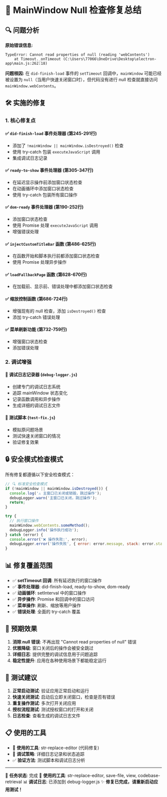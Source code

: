 # 🔧 MainWindow Null 检查修复总结

## 🔍 问题分析

**原始错误信息:**
```
TypeError: Cannot read properties of null (reading 'webContents')
    at Timeout._onTimeout (C:\Users\77066\OneDrive\Desktop\electron-app\main.js:262:18)
```

**问题根因:**
在 `did-finish-load` 事件的 `setTimeout` 回调中，`mainWindow` 可能已经被设置为 `null`（当用户快速关闭窗口时），但代码没有进行 null 检查就直接访问 `mainWindow.webContents`。

## 🛠️ 实施的修复

### 1. 核心修复点

#### ✅ `did-finish-load` 事件处理器 (第245-291行)
- 添加了 `!mainWindow || mainWindow.isDestroyed()` 检查
- 使用 try-catch 包装 `executeJavaScript` 调用
- 集成调试日志记录

#### ✅ `ready-to-show` 事件处理器 (第305-347行)
- 在延迟显示操作前添加窗口状态检查
- 在动画循环中添加窗口状态检查
- 使用 try-catch 包装所有窗口操作

#### ✅ `dom-ready` 事件处理器 (第190-252行)
- 添加窗口状态检查
- 使用 Promise 处理 `executeJavaScript` 调用
- 增强错误处理

#### ✅ `injectCustomTitleBar` 函数 (第486-625行)
- 在函数开始和脚本执行前都添加窗口状态检查
- 使用 Promise 处理异步操作

#### ✅ `loadFallbackPage` 函数 (第628-670行)
- 在加载前、显示前、错误处理中都添加窗口状态检查

#### ✅ 缩放控制函数 (第686-724行)
- 增强现有的 null 检查，添加 `isDestroyed()` 检查
- 添加 try-catch 错误处理

#### ✅ 菜单刷新功能 (第732-759行)
- 增强窗口状态检查
- 添加错误处理

### 2. 调试增强

#### 🐛 调试日志记录器 (`debug-logger.js`)
- 创建专门的调试日志系统
- 追踪 mainWindow 状态变化
- 记录函数调用和异步操作
- 生成详细的调试日志文件

#### 🧪 测试脚本 (`test-fix.js`)
- 模拟原问题场景
- 测试快速关闭窗口的情况
- 验证修复效果

## 🔒 安全模式检查模式

所有修复都遵循以下安全检查模式：

```javascript
// 🔍 标准安全检查模式
if (!mainWindow || mainWindow.isDestroyed()) {
  console.log('⚠️ 主窗口已关闭或销毁，跳过操作');
  debugLogger.warn('主窗口已关闭，跳过操作');
  return;
}

try {
  // 执行窗口操作
  mainWindow.webContents.someMethod();
  debugLogger.info('操作执行成功');
} catch (error) {
  console.error('❌ 操作失败:', error);
  debugLogger.error('操作失败', { error: error.message, stack: error.stack });
}
```

## 📊 修复覆盖范围

- ✅ **setTimeout 回调**: 所有延迟执行的窗口操作
- ✅ **事件处理器**: did-finish-load, ready-to-show, dom-ready
- ✅ **动画循环**: setInterval 中的窗口操作
- ✅ **异步操作**: Promise 和回调中的窗口访问
- ✅ **菜单操作**: 刷新、缩放等用户操作
- ✅ **错误处理**: 全面的 try-catch 覆盖

## 🎯 预期效果

1. **消除 null 错误**: 不再出现 "Cannot read properties of null" 错误
2. **优雅降级**: 窗口关闭后的操作会被安全跳过
3. **详细日志**: 提供完整的调试信息用于问题追踪
4. **稳定性提升**: 应用在各种使用场景下都能稳定运行

## 🧪 测试建议

1. **正常启动测试**: 验证应用正常启动和运行
2. **快速关闭测试**: 启动后立即关闭窗口，检查是否有错误
3. **重复操作测试**: 多次打开关闭应用
4. **授权流程测试**: 测试授权窗口的打开和关闭
5. **日志检查**: 查看生成的调试日志文件

## 📋 使用的工具

- 🔧 **使用的工具**: str-replace-editor (代码修复)
- 🐛 **调试策略**: 详细日志记录和状态追踪
- ✅ **验证方法**: 测试脚本和调试日志分析

---

🎯 **任务状态**: 完成
🔧 **使用的工具**: str-replace-editor, save-file, view, codebase-retrieval
📊 **调试日志**: 已添加到 debug-logger.js
✨ **修复已完成，请重新启动应用测试！**
